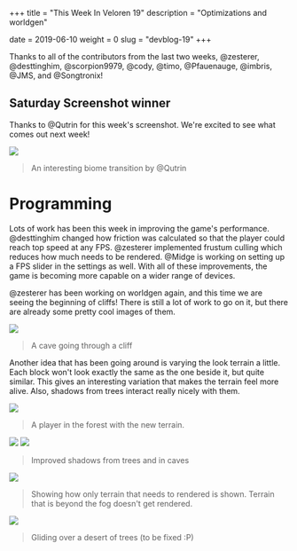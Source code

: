 +++
title = "This Week In Veloren 19"
description = "Optimizations and worldgen"

date = 2019-06-10
weight = 0
slug = "devblog-19"
+++

Thanks to all of the contributors from the last two weeks, @zesterer, @desttinghim, @scorpion9979, @cody, @timo, @Pfauenauge, @imbris, @JMS, and @Songtronix!

## Saturday Screenshot winner

Thanks to @Qutrin for this week's screenshot. We're excited to see what comes out next week!

<img src="https://cdn.discordapp.com/attachments/523568428905398283/585537727190269972/screenshot_1559673462249.png"/>

> An interesting biome transition by @Qutrin

# Programming

Lots of work has been this week in improving the game's performance. @desttinghim changed how friction was calculated so that the player could reach top speed at any FPS. @zesterer implemented frustum culling which reduces how much needs to be rendered. @Midge is working on setting up a FPS slider in the settings as well. With all of these improvements, the game is becoming more capable on a wider range of devices.

@zesterer has been working on worldgen again, and this time we are seeing the beginning of cliffs! There is still a lot of work to go on it, but there are already some pretty cool images of them.

<img src="https://cdn.discordapp.com/attachments/523568428905398283/587626309249662977/unknown.png"/>

> A cave going through a cliff

Another idea that has been going around is varying the look terrain a little. Each block won't look exactly the same as the one beside it, but quite similar. This gives an interesting variation that makes the terrain feel more alive. Also, shadows from trees interact really nicely with them.

<img src="https://cdn.discordapp.com/attachments/523568428905398283/587574129486725131/unknown.png"/>

> A player in the forest with the new terrain.

<img src="https://media.discordapp.net/attachments/523568428905398283/586148057897500683/unknown.png?width=881&height=494"/>

<img src="https://cdn.discordapp.com/attachments/523568428905398283/586148304165797899/unknown.png"/>

> Improved shadows from trees and in caves

<img src="https://cdn.discordapp.com/attachments/523568428905398283/586088715491737600/unknown.png"/>

> Showing how only terrain that needs to rendered is shown. Terrain that is beyond the fog doesn't get rendered.

<img src="https://cdn.discordapp.com/attachments/523568428905398283/585970361439485982/unknown.png"/>

> Gliding over a desert of trees (to be fixed :P)
